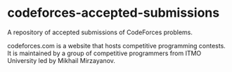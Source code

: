 # codeforces-accepted-submissions
A repository of accepted submissions of CodeForces problems.

codeforces.com is a website that hosts competitive programming contests. 
It is maintained by a group of competitive programmers from ITMO University led by Mikhail Mirzayanov.
